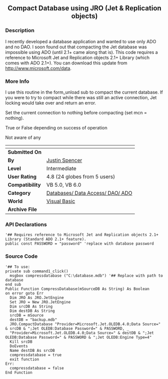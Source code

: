 ﻿<div align="center">

## Compact Database using JRO \(Jet & Replication objects\)


</div>

### Description

I recently developed a database application and wanted to use only ADO and no DAO. I soon found out that compacting the Jet database was impossible using ADO (until 2.1+ came along that is). This code requires a reference to Microsoft Jet and Replication objects 2.1+ Library (which comes with ADO 2.1+). You can download this update from http://www.microsoft.com/data.
 
### More Info
 
I use this routine in the form_unload sub to compact the current database. If you were to try to compact while there was still an active connection, Jet locking would take over and return an error.

Set the current connection to nothing before compacting (set mcn = nothing).

True or False depending on success of operation

Not aware of any


<span>             |<span>
---                |---
**Submitted On**   |
**By**             |[Justin Spencer](https://github.com/Planet-Source-Code/PSCIndex/blob/master/ByAuthor/justin-spencer.md)
**Level**          |Intermediate
**User Rating**    |4.8 (24 globes from 5 users)
**Compatibility**  |VB 5\.0, VB 6\.0
**Category**       |[Databases/ Data Access/ DAO/ ADO](https://github.com/Planet-Source-Code/PSCIndex/blob/master/ByCategory/databases-data-access-dao-ado__1-6.md)
**World**          |[Visual Basic](https://github.com/Planet-Source-Code/PSCIndex/blob/master/ByWorld/visual-basic.md)
**Archive File**   |[](https://github.com/Planet-Source-Code/justin-spencer-compact-database-using-jro-jet-replication-objects__1-8274/archive/master.zip)

### API Declarations

```
'## Requires reference to Microsoft Jet and Replication objects 2.1+ Library (Standard ADO 2.1+ feature).
public const PASSWORD = "password" 'replace with database password
```


### Source Code

```
'## To use:
private sub command1_click()
  msgbox compressdatabase ("C:\database.mdb") '## Replace with path to database
end sub
Public Function CompressDatabase(mSourceDB As String) As Boolean
on error goto Err
  Dim JRO As JRO.JetEngine
  Set JRO = New JRO.JetEngine
  Dim srcDB As String
  Dim destDB As String
  srcDB = mSource
  destDB = "backup.mdb"
  JRO.CompactDatabase "Provider=Microsoft.Jet.OLEDB.4.0;Data Source=" & srcDB & ";Jet OLEDB:Database Password=" & PASSWORD, _
  "Provider=Microsoft.Jet.OLEDB.4.0;Data Source=" & destDB & ";Jet OLEDB:Database Password=" & PASSWORD & ";Jet OLEDB:Engine Type=4"
  Kill srcDB
  DoEvents
  Name destDB As srcDB
  compressdatabase = true
  exit function
Err:
  compressdatabase = false
End Function
```

